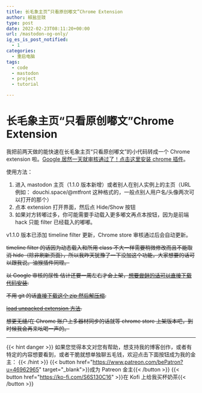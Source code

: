 ```yaml
---
title: 长毛象主页“只看原创嘟文”Chrome Extension
author: 椒盐豆豉
type: post
date: 2022-02-23T08:11:20+00:00
url: /mastodon-og-only/
ig_es_is_post_notified:
  - 1
categories:
  - 重启电脑
tags:
  - code
  - mastodon
  - project
  - tutorial

---
```

# 长毛象主页“只看原创嘟文”Chrome Extension
我把前两天做的能快速在长毛象主页“只看原创嘟文”的小代码转成一个 Chrome extension 啦。[Google 居然一天就审核通过了！点击这里安装 chrome 插件](https://chrome.google.com/webstore/detail/original-toots-only/jmkgmhecpnacpoilpekodceagbidllnj)。

使用方法：

1. 进入 mastodon 主页（1.1.0 版本新增）或者别人在别人实例上的主页（URL 例如： douchi.space/@mtfront 这种格式的，一般点别人用户名/头像两次可以打开的那个）
2. 点本 extension 打开界面，然后点 Hide/Show 按钮
3. 如果对方转嘟过多，你可能需要手动载入更多嘟文再点本按钮，因为是前端 hack 只能 filter 已经载入的嘟嘟。

v1.1.0 版本已添加 timeline filter 更新，Chrome store 审核通过后会自动更新。

~~timeline filter 的话因为动态载入和所用 class 不大一样需要稍微修改而且不能取消 hide（除非刷新页面），所以我昨天犹豫了一下没加这个功能，大家想要的话可以跟我说。油猴插件同理。~~

~~以 Google 审核的尿性 估计还要一周左右才会上架，[想要尝鲜的话可以直接下载代码安装](https://github.com/mtfront/mastodon-og-only).~~

~~不用 git 的话[直接下载这个 zip 然后解压缩](https://github.com/mtfront/mastodon-og-only/blob/master/mastodon-og-only-v1.0.0.zip).~~

~~[load unpacked extension 方法](https://developer.chrome.com/docs/extensions/mv3/getstarted/#unpacked).~~

~~想更无缝/在 Chrome 账户上多器材同步的话就等 chrome store 上架版本吧，到时候我会再来吆喝一声的。~~

---
{{< hint danger >}}
如果您觉得本文对您有帮助，想支持我的博客创作，或者有特定的内容想要看到，或者干脆就想单独聊五毛钱，欢迎点击下面按钮成为我的金主：
{{< /hint >}}
{{< button href="https://www.patreon.com/bePatron?u=46962965" target="_blank">}}成为 Patreon 金主{{< /button >}}
{{< button href="https://ko-fi.com/S6S130C16" >}}在 Kofi 上给我买杯奶茶{{< /button >}}